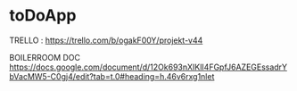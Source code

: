 # toDoApp

TRELLO :
https://trello.com/b/ogakF00Y/projekt-v44

BOILERROOM DOC
https://docs.google.com/document/d/12Ok693nXIKlI4FGpfJ6AZEGEssadrYbVacMW5-C0gj4/edit?tab=t.0#heading=h.46v6rxg1nlet
